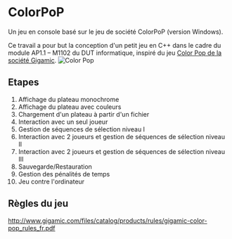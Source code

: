 # ColorPoP
Un jeu en console basé sur le jeu de société ColorPoP (version Windows).

Ce travail a pour but la conception d'un petit jeu en C++ dans le cadre du module AP1.1 – M1102 du DUT informatique, inspiré du jeu [Color Pop de la société Gigamic](http://www.gigamic.com/jeu/color-pop).
![Color Pop](http://www.gigamic.com/files/catalog/products/documents/gigamic_gsco_color-pop_box-game-2_hd.jpg)


## Etapes

1. Affichage du plateau monochrome
2. Affichage du plateau avec couleurs
3. Chargement d'un plateau à partir d'un fichier
4. Interaction avec un seul joueur
5. Gestion de séquences de sélection niveau I
6. Interaction avec 2 joueurs et gestion de séquences de sélection niveau II 
7. Interaction avec 2 joueurs et gestion de séquences de sélection niveau III
8. Sauvegarde/Restauration
9. Gestion des pénalités de temps
10. Jeu contre l'ordinateur


## Règles du jeu

http://www.gigamic.com/files/catalog/products/rules/gigamic-color-pop_rules_fr.pdf